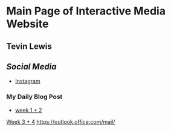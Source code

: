 # Main Page of Interactive Media Website

## Tevin Lewis

## _Social Media_

* [Instagram](https://www.instagram.com/kindom_d_/)
  
### My Daily Blog Post

* [week 1 + 2](2023_01_15.html)

[Week 3 + 4](2023_01_15.html)
https://outlook.office.com/mail/
